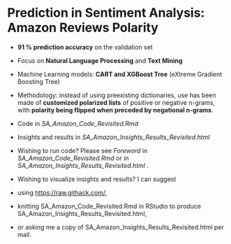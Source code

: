 # Prediction in Sentiment Analysis: Amazon Reviews Polarity

* **91 % prediction accuracy** on the validation set

* Focus on **Natural Language Processing** and **Text Mining**

* Machine Learning models: **CART and XGBoost Tree** (eXtreme Gradient Boosting Tree)

* Methodology: instead of using preexisting dictionaries, use has been made of **customized polarized lists** of positive or negative n-grams, with **polarity being flipped when preceded by negational n-grams**.

* Code in *SA_Amazon_Code_Revisited.Rmd* 

* Insights and results in *SA_Amazon_Insights_Results_Revisited.html*

* Wishing to run code? Please see *Foreword* in *SA_Amazon_Code_Revisited.Rmd*  or in *SA_Amazon_Insights_Results_Revisited.html* .

* Wishing to visualize insights and results? I can suggest
*   using https://raw.githack.com/,
*   knitting SA_Amazon_Code_Revisited.Rmd in RStudio to produce SA_Amazon_Insights_Results_Revisited.html,
*   or asking me a copy of SA_Amazon_Insights_Results_Revisited.html per mail. 

